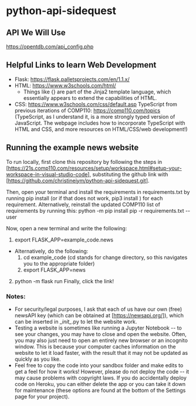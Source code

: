 # python-api-sidequest

## API We Will Use
https://opentdb.com/api_config.php

## Helpful Links to learn Web Development
- Flask: https://flask.palletsprojects.com/en/1.1.x/
- HTML: https://www.w3schools.com/html/ 
    * Things like {} are part of the Jinja2 template language, which essentially appears to extend the capabilities of HTML. 
- CSS: https://www.w3schools.com/css/default.asp
TypeScript from previous iterations of COMP110: https://comp110.com/topics
(TypeScript, as I understand it, is a more strongly typed version of JavaScript. The webpage includes how to incorporate TypeScript with HTML and CSS, and more resources on HTML/CSS/web development!)

## Running the example news website
To run locally, first clone this repository by following the steps in [https://21s.comp110.com/resources/setup/workspace.html#setup-your-workspace-in-visual-studio-code],
substituting the github link with [https://github.com/christineiym/python-api-sidequest.git]. 


Then, open your terminal and install the requirements in requirements.txt by running
pip install <requirement> (or if that does not work, pip3 install <requirement>)
for each requirement.
Alternatively, reinstall the updated COMP110 list of requirements by running this:
python -m pip install pip -r requirements.txt --user

Now, open a new terminal and write the following: 
1. export FLASK_APP=example_code.news
  - Alternatively, do the following: 
    1) cd example_code (cd stands for change directory, so this navigates you to the appropriate folder)
    2) export FLASK_APP=news
2. python -m flask run
Finally, click the link!

### Notes:
- For security/legal purposes, I ask that each of us have our own (free) newsAPI key (which can be obtained at [https://newsapi.org/]), which can be inserted in \__init\__.py to let the website work.
- Testing a website is sometimes like running a Jupyter Notebook -- to see your changes, you may have to close and open the website. Often, you may also just need to open an entirely new browser or an incognito window. This is because your computer caches information on the website to let it load faster, with the result that it may not be updated as quickly as you like.
- Feel free to copy the code into your sandbox folder and make edits to get a feel for how it works! However, please do not deploy the code -- it may cause problems with copyright laws. If you do accidentally deploy code on Heroku, you can either delete the app or you can take it down for maintenance (these options are found at the bottom of the Settings page for your project).
